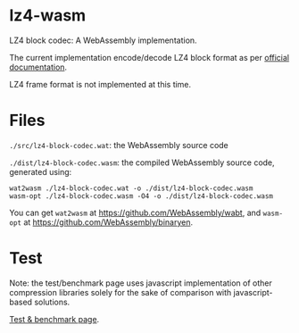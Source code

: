 # lz4-wasm

LZ4 block codec: A WebAssembly implementation.

The current implementation encode/decode LZ4 block format as per [official documentation](https://github.com/lz4/lz4/blob/dev/doc/lz4_Block_format.md).

LZ4 frame format is not implemented at this time.

# Files

`./src/lz4-block-codec.wat`: the WebAssembly source code

`./dist/lz4-block-codec.wasm`: the compiled WebAssembly source code, generated using:

    wat2wasm ./lz4-block-codec.wat -o ./dist/lz4-block-codec.wasm
    wasm-opt ./lz4-block-codec.wasm -O4 -o ./dist/lz4-block-codec.wasm

You can get `wat2wasm` at <https://github.com/WebAssembly/wabt>, and `wasm-opt` at <https://github.com/WebAssembly/binaryen>.

# Test

Note: the test/benchmark page uses javascript implementation of other compression libraries solely for the sake of comparison with javascript-based solutions.

[Test & benchmark page](https://gorhill.github.io/lz4-wasm/test/index.html).
